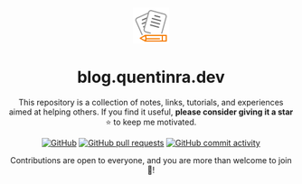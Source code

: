 <div align="center">
<br>

![icon](.github/icon64.png)

<h1>blog.quentinra.dev</h1>

This repository is a collection of notes, links, tutorials, and experiences aimed at helping others. If you find it useful, **please consider giving it a star** ⭐ to keep me motivated.
<div align="center">

[![GitHub](https://img.shields.io/github/license/quentinra/blog.quentinra.dev)](LICENSE)
[![GitHub pull requests](https://img.shields.io/github/issues-pr-closed/lgs-games/memorize?color=%23a0)](https://github.com/QuentinRa/blog.quentinra.dev/pulls)
[![GitHub commit activity](https://img.shields.io/github/commit-activity/m/lgs-games/memorize)](https://github.com/QuentinRa/blog.quentinra.dev)
</div>

Contributions are open to everyone, and you are more than welcome to join 🤗!
</div>